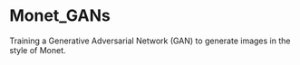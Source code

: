 # Monet_GANs
Training a Generative Adversarial Network (GAN) to generate images in the style of Monet.
